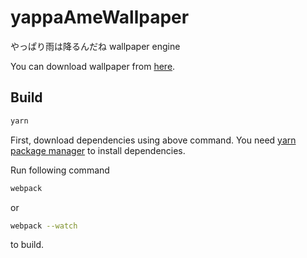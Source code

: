 # yappaAmeWallpaper
やっぱり雨は降るんだね wallpaper engine

You can download wallpaper from [here](https://steamcommunity.com/sharedfiles/filedetails/?id=2038274232).

## Build

```sh
yarn
```
First, download dependencies using above command. You need [yarn package manager](https://yarnpkg.com/) to install dependencies.

Run following command

```sh
webpack
```

or

```sh
webpack --watch
```

to build.
